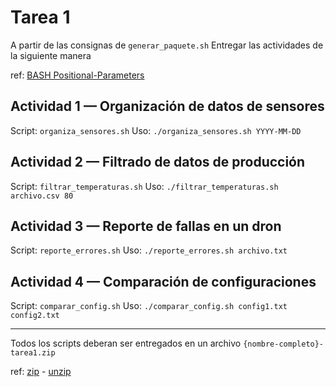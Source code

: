 # Tarea 1

A partir de las consignas de `generar_paquete.sh`
Entregar las actividades de la siguiente manera

ref: [BASH Positional-Parameters](https://www.gnu.org/software/bash/manual/bash.html#Positional-Parameters)

## Actividad 1 — Organización de datos de sensores

Script: `organiza_sensores.sh`
Uso: `./organiza_sensores.sh YYYY-MM-DD`

## Actividad 2 — Filtrado de datos de producción

Script: `filtrar_temperaturas.sh`
Uso: `./filtrar_temperaturas.sh archivo.csv 80`

## Actividad 3 — Reporte de fallas en un dron

Script: `reporte_errores.sh`
Uso: `./reporte_errores.sh archivo.txt`

## Actividad 4 — Comparación de configuraciones

Script: `comparar_config.sh`
Uso: `./comparar_config.sh config1.txt config2.txt`

-----

Todos los scripts deberan ser entregados en un archivo `{nombre-completo}-tarea1.zip`

ref: [zip](https://labex.io/tutorials/linux-linux-zip-command-with-practical-examples-423021?_gl=1*1nnj47v*_gcl_au*MTEzMzE4MDgzNC4xNzU1NDg4MjY3*_ga*NDYzMjI4MDYwLjE3NTU0ODgyMzA.*_ga_ZFCX52ZJTZ*czE3NTU2MDY4MjgkbzIkZzEkdDE3NTU2MTA0ODYkajYwJGwwJGgw) - 
[unzip](https://labex.io/tutorials/linux-linux-unzip-command-with-practical-examples-422981?_gl=1*zhwhnj*_gcl_au*MTEzMzE4MDgzNC4xNzU1NDg4MjY3*_ga*NDYzMjI4MDYwLjE3NTU0ODgyMzA.*_ga_ZFCX52ZJTZ*czE3NTU2MDY4MjgkbzIkZzEkdDE3NTU2MTA1MDgkajM4JGwwJGgw)
